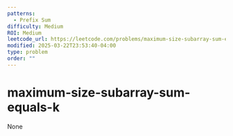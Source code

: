 ```yaml
---
patterns:
  - Prefix Sum
difficulty: Medium
ROI: Medium
leetcode_url: https://leetcode.com/problems/maximum-size-subarray-sum-equals-k/
modified: 2025-03-22T23:53:40-04:00
type: problem
order: ""
---
```


# maximum-size-subarray-sum-equals-k

None
